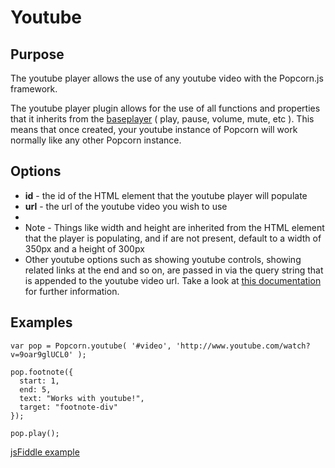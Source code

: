 # Youtube #

## Purpose ##

The youtube player allows the use of any youtube video with the Popcorn.js framework.

The youtube player plugin allows for the use of all functions and properties that it inherits from the [baseplayer]() ( play, pause, volume, mute, etc ).  This means that once created, your youtube instance of Popcorn will work normally like any other Popcorn instance.

## Options ##

* **id** - the id of the HTML element that the youtube player will populate
* **url** - the url of the youtube video you wish to use
*
* Note - Things like width and height are inherited from the HTML element that the player is populating, and if are not present, default to a width of 350px and a height of 300px
* Other youtube options such as showing youtube controls, showing related links at the end and so on, are passed in via the query string that is appended to the youtube video url. Take a look at [this documentation]() for further information.

## Examples ##

    var pop = Popcorn.youtube( '#video', 'http://www.youtube.com/watch?v=9oar9glUCL0' );

    pop.footnote({
      start: 1,
      end: 5,
      text: "Works with youtube!",
      target: "footnote-div"
    });

    pop.play();

[jsFiddle example](http://jsfiddle.net/popcornjs/whvkP/)
